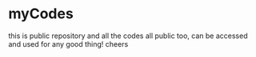 # myCodes
this is public repository and all the codes all public too, can be accessed and used for any good thing! cheers
